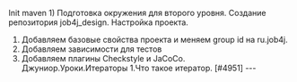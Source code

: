 Init maven
1)
Подготовка окружения для второго уровня.
Создание репозитория job4j_design.
Настройка проекта.
1. Добавляем базовые свойства проекта и меняем group id на ru.job4j.
2. Добавляем зависимости для тестов
3. Добавляем плагины Checkstyle и JaCoCo.
    Джуниор.Уроки.Итераторы
1.Что такое итератор. [#4951] ---
